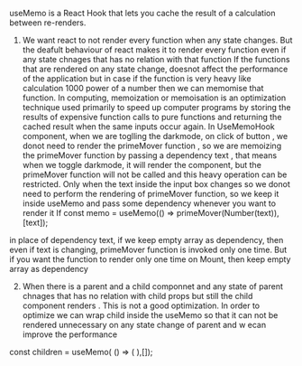 useMemo is a React Hook that lets you cache the result of a calculation between re-renders.

1. We want react to not render every function when any state changes.
   But the deafult behaviour of react makes it to render every function even if any state chnages that has no relation with that function
   If the functions that are rendered on any state change, doesnot affect the performance of the application but in case if the function is very heavy like calculation 1000 power of a number
   then we can memomise that function.
   In computing, memoization or memoisation is an optimization technique used primarily to
   speed up computer programs by storing the results of expensive function calls to pure functions
   and returning the cached result when the same inputs occur again.
   In UseMemoHook component, when we are toglling the darkmode, on click of button , we donot need to render the primeMover function ,
   so we are memoizing the primeMover function by passing a dependency text , that means when we toggle darkmode, it will render the component, but the
   primeMover function will not be called and this heavy operation can be restricted.
   Only when the text inside the input box changes so we donot need to perform the rendering of primeMover function, so we keep it inside useMemo and pass some dependency whenever you want to render it
   If
   const memo = useMemo(() => primeMover(Number(text)), [text]);

in place of dependency text, if we keep empty array as dependency, then even if text is changing, primeMover function is invoked only one time.
But if you want the function to render only one time on Mount, then keep empty array as dependency

2. When there is a parent and a child componnet and any state of parent chnages that has no relation with child props but still the child component renders .
   This is not a good optimization.
   In order to optimize we can wrap child inside the useMemo so that it can not be rendered unnecessary on any state change of parent and w ecan improve the performance

const children = useMemo(
() => (
<ChildComponent childState={childState} setChildState={setChildState} />
),[]);
